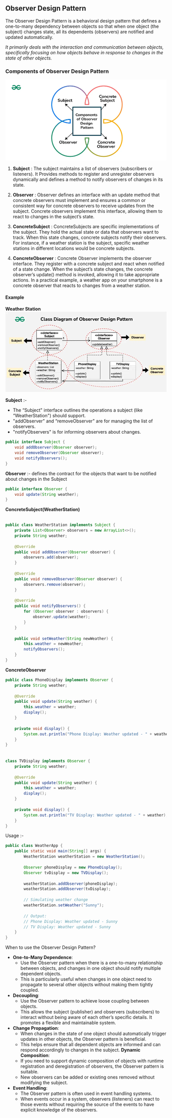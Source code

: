 ## Observer Design Pattern

The Observer Design Pattern is a behavioral design pattern that defines a one-to-many dependency between objects so that when one object (the subject) changes state, all its dependents (observers) are notified and updated automatically.

*It primarily deals with the interaction and communication between objects, specifically focusing on how objects behave in response to changes in the state of other objects.*

### Components of Observer Design Pattern
![alt text](observer-pattern-1.png)

1. **Subject** : The subject maintains a list of observers (subscribers or listeners). It Provides methods to register and unregister observers dynamically and defines a method to notify observers of changes in its state.

2. **Observer** : Observer defines an interface with an update method that concrete observers must implement and ensures a common or consistent way for concrete observers to receive updates from the subject. Concrete observers implement this interface, allowing them to react to changes in the subject’s state.

3. **ConcreteSubject** : ConcreteSubjects are specific implementations of the subject. They hold the actual state or data that observers want to track. When this state changes, concrete subjects notify their observers. For instance, if a weather station is the subject, specific weather stations in different locations would be concrete subjects.

4. **ConcreteObserver** : Concrete Observer implements the observer interface. They register with a concrete subject and react when notified of a state change. When the subject’s state changes, the concrete observer’s update() method is invoked, allowing it to take appropriate actions. In a practical example, a weather app on your smartphone is a concrete observer that reacts to changes from a weather station.

#### Example
**Weather Station**
![alt text](observer-pattern-2.png)

**Subject** :- 
- The “Subject" interface outlines the operations a subject (like “WeatherStation") should support.
- "addObserver" and “removeObserver" are for managing the list of observers.
- "notifyObservers" is for informing observers about changes.
```java
public interface Subject {
    void addObserver(Observer observer);
    void removeObserver(Observer observer);
    void notifyObservers();
}
```

**Observer** :- defines the contract for the objects that want to be notified about changes in the Subject
```java
public interface Observer {
    void update(String weather);
}
```

**ConcreteSubject(WeatherStation)**
```java

public class WeatherStation implements Subject {
    private List<Observer> observers = new ArrayList<>();
    private String weather;

    @Override
    public void addObserver(Observer observer) {
        observers.add(observer);
    }

    @Override
    public void removeObserver(Observer observer) {
        observers.remove(observer);
    }

    @Override
    public void notifyObservers() {
        for (Observer observer : observers) {
            observer.update(weather);
        }
    }

    public void setWeather(String newWeather) {
        this.weather = newWeather;
        notifyObservers();
    }
}
```

**ConcreteObserver**
```java
public class PhoneDisplay implements Observer {
    private String weather;

    @Override
    public void update(String weather) {
        this.weather = weather;
        display();
    }

    private void display() {
        System.out.println("Phone Display: Weather updated - " + weather);
    }
}


class TVDisplay implements Observer {
    private String weather;
 
    @Override
    public void update(String weather) {
        this.weather = weather;
        display();
    }
 
    private void display() {
        System.out.println("TV Display: Weather updated - " + weather);
    }
}

```

Usage :- 
```java
public class WeatherApp {
    public static void main(String[] args) {
        WeatherStation weatherStation = new WeatherStation();

        Observer phoneDisplay = new PhoneDisplay();
        Observer tvDisplay = new TVDisplay();

        weatherStation.addObserver(phoneDisplay);
        weatherStation.addObserver(tvDisplay);

        // Simulating weather change
        weatherStation.setWeather("Sunny");

        // Output:
        // Phone Display: Weather updated - Sunny
        // TV Display: Weather updated - Sunny
    }
}
```


When to use the Observer Design Pattern?
- **One-to-Many Dependence**:
    - Use the Observer pattern when there is a one-to-many relationship between objects, and changes in one object should notify multiple dependent objects.
    - This is particularly useful when changes in one object need to propagate to several other objects without making them tightly coupled.
- **Decoupling**:
    - Use the Observer pattern to achieve loose coupling between objects.
    - This allows the subject (publisher) and observers (subscribers) to interact without being aware of each other’s specific details. It promotes a flexible and maintainable system.
- **Change Propagation**:
    - When changes in the state of one object should automatically trigger updates in other objects, the Observer pattern is beneficial.
    - This helps ensure that all dependent objects are informed and can respond accordingly to changes in the subject.
**Dynamic Composition**:
    - If you need to support dynamic composition of objects with runtime registration and deregistration of observers, the Observer pattern is suitable.
    - New observers can be added or existing ones removed without modifying the subject.
- **Event Handling**:
    - The Observer pattern is often used in event handling systems.
    - When events occur in a system, observers (listeners) can react to those events without requiring the source of the events to have explicit knowledge of the observers.



    